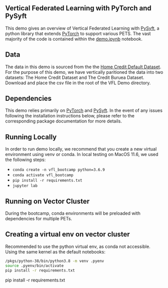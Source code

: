 ## Vertical Federated Learning with PyTorch and PySyft

This demo gives an overview of Vertical Federated Learning with [PySyft](https://github.com/OpenMined/PySyft), a python library that extends [PyTorch](https://pytorch.org/docs/stable/index.html) to support various PETS. The vast majority of the code is contained within the [demo.ipynb](demo.ipynb) notebook. 

## Data
The data in this demo is sourced from the the [Home Credit Default Dataset](https://www.kaggle.com/c/home-credit-default-risk/overview). For the purpose of this demo, we have vertically paritioned the data into two datasets: The Home Credit Dataset and The Credit Buruea Dataset. Download and place the csv file in the root of the VFL Demo directory.

## Dependencies
This demo relies primarily on [PyTorch](https://pytorch.org/docs/stable/index.html) and [PySyft](https://github.com/OpenMined/PySyft). In the event of any issues following the installation instructions below, please refer to the corresponding package documentation for more details.

## Running Locally
In order to run demo locally, we recommend that you create a new virtual environment using venv or conda. In local testing on MacOS 11.6, we used the following steps: 
- ```conda create -n vfl_bootcamp python=3.6.9```
- ```conda activate vfl_bootcamp```
- ```pip install -r requirements.txt```
- ```jupyter lab```

## Running on Vector Cluster
During the bootcamp, conda environments will be preloaded with dependencies for multiple PETs.

## Creating a virtual env on vector cluster
Recommended to use the python virtual env, as conda not accessible. Using the same kernel as the default notebooks:
```bash
/pkgs/python-38/bin/python3.8 -m venv .pyenv
source .pyenv/bin/activate
pip install -r requirements.txt
```
pip install -r requirements.txt
